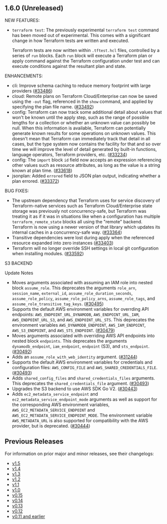 ## 1.6.0 (Unreleased)

NEW FEATURES:
* `terraform test`: The previously experimental `terraform test` command has been moved out of experimental. This comes with a significant change in how Terraform tests are written and executed.

    Terraform tests are now written within `.tftest.hcl` files, controlled by a series of `run` blocks. Each `run` block will execute a Terraform plan or apply command against the Terraform configuration under test and can execute conditions against the resultant plan and state.

ENHANCEMENTS:
* cli: Improve schema caching to reduce memory footprint with large providers ([#33486](https://github.com/hashicorp/terraform/pull/33486))
* cloud: Remote plans on Terraform Cloud/Enterprise can now be saved using the `-out` flag, referenced in the `show` command, and applied by specifying the plan file name. ([#33492](https://github.com/hashicorp/terraform/issues/33492))
* config: Terraform can now track some additional detail about values that won't be known until the apply step, such as the range of possible lengths for a collection or whether an unknown value can possibly be null. When this information is available, Terraform can potentially generate known results for some operations on unknown values. This doesn't mean that Terraform can immediately track that detail in all cases, but the type system now contains the facility for that and so over time we will improve the level of detail generated by built-in functions, language operators, Terraform providers, etc. ([#33234](https://github.com/hashicorp/terraform/issues/33234))
* config: The `import` block `id` field now accepts an expression referencing other values such as resource attributes, as long as the value is a string known at plan time. ([#33618](https://github.com/hashicorp/terraform/issues/33618))
* jsonplan: Added `errored` field to JSON plan output, indicating whether a plan errored. ([#33372](https://github.com/hashicorp/terraform/issues/33372))


BUG FIXES:
* The upstream dependency that Terraform uses for service discovery of Terraform-native services such as Terraform Cloud/Enterprise state storage was previously not concurrency-safe, but Terraform was treating it as if it was in situations like when a configuration has multiple `terraform_remote_state` blocks all using the "remote" backend. Terraform is now using a newer version of that library which updates its internal caches in a concurrency-safe way. ([#33364](https://github.com/hashicorp/terraform/issues/33364))
* Transitive dependencies were lost during apply when the referenced resource expanded into zero instances ([#33403](https://github.com/hashicorp/terraform/issues/33403))
* Terraform will no longer override SSH settings in local git configuration when installing modules. ([#33592](https://github.com/hashicorp/terraform/issues/33592))

S3 BACKEND

Update Notes

* Moves arguments associated with assuming an IAM role into nested block `assume_role`.
  This deprecates the arguments `role_arn`, `session_name`, `external_id`, `assume_role_duration_seconds`, `assume_role_policy`, `assume_role_policy_arns`, `assume_role_tags`, and `assume_role_transitive_tag_keys`. ([#30495](https://github.com/hashicorp/terraform/issues/30495))
* Supports the default AWS environment variables for overrding API endpoints: `AWS_ENDPOINT_URL_DYNAMODB`, `AWS_ENDPOINT_URL_IAM`, `AWS_ENDPOINT_URL_S3`, and `AWS_ENDPOINT_URL_STS`.
  This deprecates the environment variables `AWS_DYNAMODB_ENDPOINT`, `AWS_IAM_ENDPOINT`, `AWS_S3_ENDPOINT`, and `AWS_STS_ENDPOINT`. ([#30479](https://github.com/hashicorp/terraform/issues/30479))
* Moves arguments associated with overriding AWS API endpoints into nested block `endpoints`.
  This deprecates the arguments `dynamodb_endpoint`, `iam_endpoint`, `endpoint` (S3), and `sts_endpoint`. ([#30492](https://github.com/hashicorp/terraform/issues/30492))
* Adds an `assume_role_with_web_identity` argument. ([#31244](https://github.com/hashicorp/terraform/issues/31244))
* Supports the default AWS environment variables for credentials and configuration files: `AWS_CONFIG_FILE`  and `AWS_SHARED_CREDENTIALS_FILE`. ([#30493](https://github.com/hashicorp/terraform/issues/30493))
* Adds `shared_config_files` and `shared_credentials_files` arguments.
  This deprecates the `shared_credentials_file` argument. ([#30493](https://github.com/hashicorp/terraform/issues/30493))
* Upgrades the S3 backend to use AWS SDK Go V2. ([#30443](https://github.com/hashicorp/terraform/issues/30443))
* Adds `ec2_metadata_service_endpoint` and `ec2_metadata_service_endpoint_mode` arguments as well as support for the corresponding AWS environment variables, `AWS_EC2_METADATA_SERVICE_ENDPOINT` and `AWS_EC2_METADATA_SERVICE_ENDPOINT_MODE`. The environment variable `AWS_METADATA_URL` is also supported for compatibility with the AWS provider, but is deprecated. ([#30444](https://github.com/hashicorp/terraform/issues/30444))

## Previous Releases

For information on prior major and minor releases, see their changelogs:

* [v1.5](https://github.com/hashicorp/terraform/blob/v1.5/CHANGELOG.md)
* [v1.4](https://github.com/hashicorp/terraform/blob/v1.4/CHANGELOG.md)
* [v1.3](https://github.com/hashicorp/terraform/blob/v1.3/CHANGELOG.md)
* [v1.2](https://github.com/hashicorp/terraform/blob/v1.2/CHANGELOG.md)
* [v1.1](https://github.com/hashicorp/terraform/blob/v1.1/CHANGELOG.md)
* [v1.0](https://github.com/hashicorp/terraform/blob/v1.0/CHANGELOG.md)
* [v0.15](https://github.com/hashicorp/terraform/blob/v0.15/CHANGELOG.md)
* [v0.14](https://github.com/hashicorp/terraform/blob/v0.14/CHANGELOG.md)
* [v0.13](https://github.com/hashicorp/terraform/blob/v0.13/CHANGELOG.md)
* [v0.12](https://github.com/hashicorp/terraform/blob/v0.12/CHANGELOG.md)
* [v0.11 and earlier](https://github.com/hashicorp/terraform/blob/v0.11/CHANGELOG.md)
